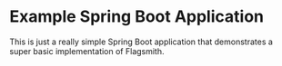 # Example Spring Boot Application

This is just a really simple Spring Boot application that demonstrates a super basic implementation
of Flagsmith.
